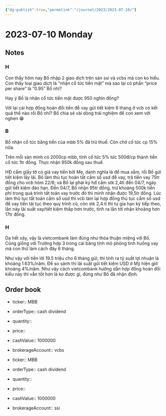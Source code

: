 ```yaml
---
{"dg-publish":true,"permalink":"/journal/2023/2023-07-10/"}
---
```


# 2023-07-10 Monday

## Notes

### H

Con thấy hôm nay Bố nhập 2 giao dịch trên sàn ssi và vcbs mà con ko hiểu. Con thấy loại giao dịch là “nhận cổ tức tiền mặt” mà sao lại có phần “price per share” là “0.95” Bố nhỉ?

Hay ý Bố là nhận cổ tức tiền mặt được 950 nghìn đồng?

Với lại cái hợp đồng hoán đổi tiền để vay gửi tiết kiệm 6 tháng ở vcb có kết quả thế nào rồi Bố nhỉ? Bố chia sẻ vài dòng trải nghiệm để con xem với nghen 😁

### B

Bố nhận cổ tức bằng tiền của mbb 5% đã trừ thuế. Còn chờ cổ tức cp 15% nữa.

Trên mỗi sàn mình có 2000cp mbb, tính cổ tức 5% tức 500đ/cp thành tiền cổ tức 1tr đồng. Thực nhận 950k đồng sau thuế.

HĐ cầm giấy tờ có giá vay tiền bởi Mẹ, danh nghĩa là để mua sắm, rồi Bố gửi tiết kiệm lấy lãi. Bố làm thủ tục hoàn tất cầm sổ usd để vay, trả tiền vay 75tr đồng cho vcb hôm 22/6; và Bố lại phải ký hđ cầm stk 2,4tỉ đến 04/7, ngày gửi tiết kiệm đáo hạn. Đến 04/7, Bố nhận 95tr đồng, trừ khoảng 500k tiền phí trong quá trình tất toán vay trước đó thì mình nhận được 19,5tr đồng.
Lúc làm thủ tục tất toán cầm sổ usd thì vcb làm lại hợp đồng thủ tục cầm sổ usd để vay tiền tái tục theo quy trình cũ, còn stk 2,4 tỉ thì tự gia hạn kỳ tiếp theo, lần này lãi suất vay/tiết kiệm thấp hơn trước, tính ra lần tới nhận khoảng hơn 17tr đồng.

### H

Dạ hết xảy, vậy là vietcombank làm đúng như thỏa thuận miệng với Bố. Cũng giống với Trường hợp 3 trong cái bảng tính mô phỏng tình huống vay mà con thử làm cách đây 6 tháng.

Như vậy với tiền lời 19.5 triệu cho 6 tháng gửi, thì tính ra tỷ suất lợi nhuận là khoảng 1.63%/năm. Để so sánh thì lãi suất gửi tiết kiệm USD ở Mỹ hiện giờ khoảng 4%/năm. Như vậy cách vietcombank hướng dẫn hợp đồng hoán đổi kiểu này thì vẫn tốt hơn là ko được gì, đúng như Bố đã nhận định.

## Order book

- ticker:: MBB
- orderType:: cash dividend
- quantity::
- price::
- cashValue:: 1000000
- brokerageAccount:: vcbs

- ticker:: MBB
- orderType:: cash dividend
- quantity::
- price::
- cashValue:: 1000000
- brokerageAccount:: ssi
